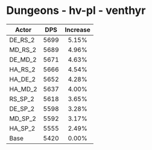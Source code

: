 # Dungeons - hv-pl - venthyr
| Actor | DPS | Increase |
|---|:---:|:---:|
|DE_RS_2|5699|5.15%|
|MD_RS_2|5689|4.96%|
|DE_MD_2|5671|4.63%|
|HA_RS_2|5666|4.54%|
|HA_DE_2|5652|4.28%|
|HA_MD_2|5637|4.00%|
|RS_SP_2|5618|3.65%|
|DE_SP_2|5598|3.28%|
|MD_SP_2|5592|3.17%|
|HA_SP_2|5555|2.49%|
|Base|5420|0.00%|
